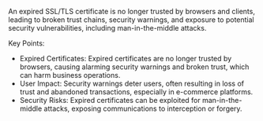 An expired SSL/TLS certificate is no longer trusted by browsers and clients, leading to broken trust chains, security warnings, and exposure to potential security vulnerabilities, including man-in-the-middle attacks.

Key Points:

- Expired Certificates: Expired certificates are no longer trusted by browsers, causing alarming security warnings and broken trust, which can harm business operations.
- User Impact: Security warnings deter users, often resulting in loss of trust and abandoned transactions, especially in e-commerce platforms.
- Security Risks: Expired certificates can be exploited for man-in-the-middle attacks, exposing communications to interception or forgery.


